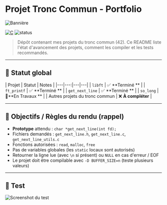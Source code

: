 # Projet Tronc Commun - Portfolio

![Bannière](https://via.placeholder.com/1200x240.png?text=Tronc+Commun+%2D+Projets+42)

[![C](https://img.shields.io/badge/-555555?logo=c)](https://en.wikipedia.org/wiki/C_(programming_language))
![status](https://img.shields.io/badge/Status-On%20Work-d?labelColor=black&color=orange)

> Dépôt contenant mes projets du tronc commun (42). Ce README liste l'état d'avancement des projets, comment les compiler et les tests recommandés.

---

## 🧾 Statut global

| Projet | Statut | Notes |
|---|---:|---|---|
| `libft` | ✅ **Terminé ** |
| `ft_printf` | ✅ **Terminé ** |
| `get_next_line` | ✅ **Terminé ** |
| `so_long` | 🚧**En Travaux ** |
| Autres projets du tronc commun | ❌ **À compléter** |

---

## 🎯 Objectifs / Règles du rendu (rappel)

- **Prototype** attendu : `char *get_next_line(int fd);`
- Fichiers demandés : `get_next_line.h`, `get_next_line.c`, `get_next_line_utils.c`
- Fonctions autorisées : `read`, `malloc`, `free`
- Pas de variables globales (les `static` locaux sont autorisés)
- Retourner la ligne lue (avec `\n` si présent) ou `NULL` en cas d'erreur / EOF
- Le projet doit être compilable avec `-D BUFFER_SIZE=n` (teste plusieurs valeurs)

---

## 📸 Test

![Screenshot du test](https://via.placeholder.com/800x200.png?text=Output+%3A+get_next_line)
